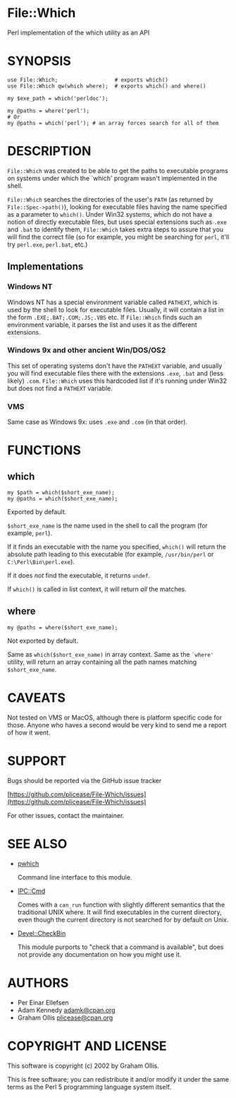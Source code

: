 # File::Which

Perl implementation of the which utility as an API

# SYNOPSIS

    use File::Which;                  # exports which()
    use File::Which qw(which where);  # exports which() and where()
    
    my $exe_path = which('perldoc');
    
    my @paths = where('perl');
    # Or
    my @paths = which('perl'); # an array forces search for all of them

# DESCRIPTION

`File::Which` was created to be able to get the paths to executable programs
on systems under which the \`which' program wasn't implemented in the shell.

`File::Which` searches the directories of the user's `PATH` (as returned by
`File::Spec->path()`), looking for executable files having the name
specified as a parameter to `which()`. Under Win32 systems, which do not have a
notion of directly executable files, but uses special extensions such as `.exe`
and `.bat` to identify them, `File::Which` takes extra steps to assure that
you will find the correct file (so for example, you might be searching for
`perl`, it'll try `perl.exe`, `perl.bat`, etc.)

## Implementations

### Windows NT

Windows NT has a special environment variable called `PATHEXT`, which is used
by the shell to look for executable files. Usually, it will contain a list in
the form `.EXE;.BAT;.COM;.JS;.VBS` etc. If `File::Which` finds such an
environment variable, it parses the list and uses it as the different
extensions.

### Windows 9x and other ancient Win/DOS/OS2

This set of operating systems don't have the `PATHEXT` variable, and usually
you will find executable files there with the extensions `.exe`, `.bat` and
(less likely) `.com`. `File::Which` uses this hardcoded list if it's running
under Win32 but does not find a `PATHEXT` variable.

### VMS

Same case as Windows 9x: uses `.exe` and `.com` (in that order).

# FUNCTIONS

## which

    my $path = which($short_exe_name);
    my @paths = which($short_exe_name);

Exported by default.

`$short_exe_name` is the name used in the shell to call the program (for
example, `perl`).

If it finds an executable with the name you specified, `which()` will return
the absolute path leading to this executable (for example, `/usr/bin/perl` or
`C:\Perl\Bin\perl.exe`).

If it does _not_ find the executable, it returns `undef`.

If `which()` is called in list context, it will return _all_ the
matches.

## where

    my @paths = where($short_exe_name);

Not exported by default.

Same as `which($short_exe_name)` in array context. Same as the
`` `where' `` utility, will return an array containing all the path names
matching `$short_exe_name`.

# CAVEATS

Not tested on VMS or MacOS, although there is platform specific code
for those. Anyone who haves a second would be very kind to send me a
report of how it went.

# SUPPORT

Bugs should be reported via the GitHub issue tracker

[https://github.com/plicease/File-Which/issues](https://github.com/plicease/File-Which/issues)

For other issues, contact the maintainer.

# SEE ALSO

- [pwhich](https://metacpan.org/pod/pwhich)

    Command line interface to this module.

- [IPC::Cmd](https://metacpan.org/pod/IPC::Cmd)

    Comes with a `can_run` function with slightly different semantics that
    the traditional UNIX where.  It will find executables in the current
    directory, even though the current directory is not searched for by
    default on Unix.

- [Devel::CheckBin](https://metacpan.org/pod/Devel::CheckBin)

    This module purports to "check that a command is available", but does not
    provide any documentation on how you might use it.

# AUTHORS

- Per Einar Ellefsen
- Adam Kennedy <adamk@cpan.org>
- Graham Ollis <plicease@cpan.org>

# COPYRIGHT AND LICENSE

This software is copyright (c) 2002 by Graham Ollis.

This is free software; you can redistribute it and/or modify it under
the same terms as the Perl 5 programming language system itself.
